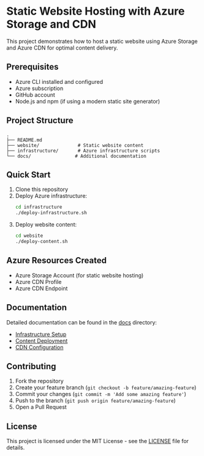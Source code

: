 # Static Website Hosting with Azure Storage and CDN

This project demonstrates how to host a static website using Azure Storage and Azure CDN for optimal content delivery.

## Prerequisites

- Azure CLI installed and configured
- Azure subscription
- GitHub account
- Node.js and npm (if using a modern static site generator)

## Project Structure

```
.
├── README.md
├── website/              # Static website content
├── infrastructure/       # Azure infrastructure scripts
└── docs/                # Additional documentation
```

## Quick Start

1. Clone this repository
2. Deploy Azure infrastructure:
   ```bash
   cd infrastructure
   ./deploy-infrastructure.sh
   ```
3. Deploy website content:
   ```bash
   cd website
   ./deploy-content.sh
   ```

## Azure Resources Created

- Azure Storage Account (for static website hosting)
- Azure CDN Profile
- Azure CDN Endpoint

## Documentation

Detailed documentation can be found in the [docs](./docs) directory:
- [Infrastructure Setup](./docs/infrastructure-setup.md)
- [Content Deployment](./docs/content-deployment.md)
- [CDN Configuration](./docs/cdn-configuration.md)

## Contributing

1. Fork the repository
2. Create your feature branch (`git checkout -b feature/amazing-feature`)
3. Commit your changes (`git commit -m 'Add some amazing feature'`)
4. Push to the branch (`git push origin feature/amazing-feature`)
5. Open a Pull Request

## License

This project is licensed under the MIT License - see the [LICENSE](LICENSE) file for details. 